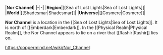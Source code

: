 |**Nor Channel**|
|-|-|
|**Region**|[[Sea of Lost Lights\|Sea of Lost Lights]]|
|**World**|[[Shadesmar\|Shadesmar]]|
|**Universe**|[[Cosmere\|Cosmere]]|

**Nor Channel** is a location in the [[Sea of Lost Lights\|Sea of Lost Lights]]. It is north of [[Emberdark\|Emberdark]].
In the [[Physical Realm\|Physical Realm]], the Nor Channel appears to lie on a river that [[Rashir\|Rashir]] lies on.



https://coppermind.net/wiki/Nor_Channel